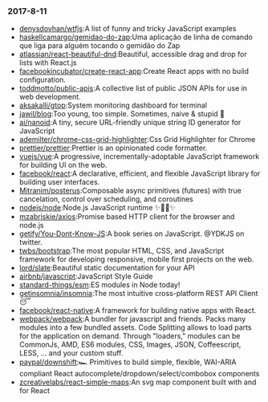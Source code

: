 ### 2017-8-11 
* [denysdovhan/wtfjs](https://github.com//denysdovhan/wtfjs):A list of funny and tricky JavaScript examples 
* [haskellcamargo/gemidao-do-zap](https://github.com//haskellcamargo/gemidao-do-zap):Uma aplicação de linha de comando que liga para alguém tocando o gemidão do Zap 
* [atlassian/react-beautiful-dnd](https://github.com//atlassian/react-beautiful-dnd):Beautiful, accessible drag and drop for lists with React.js 
* [facebookincubator/create-react-app](https://github.com//facebookincubator/create-react-app):Create React apps with no build configuration. 
* [toddmotto/public-apis](https://github.com//toddmotto/public-apis):A collective list of public JSON APIs for use in web development. 
* [aksakalli/gtop](https://github.com//aksakalli/gtop):System monitoring dashboard for terminal 
* [jawil/blog](https://github.com//jawil/blog):Too young, too simple. Sometimes, naive & stupid 🐌 
* [ai/nanoid](https://github.com//ai/nanoid):A tiny, secure URL-friendly unique string ID generator for JavaScript 
* [ademilter/chrome-css-grid-highlighter](https://github.com//ademilter/chrome-css-grid-highlighter):Css Grid Highlighter for Chrome 
* [prettier/prettier](https://github.com//prettier/prettier):Prettier is an opinionated code formatter. 
* [vuejs/vue](https://github.com//vuejs/vue):A progressive, incrementally-adoptable JavaScript framework for building UI on the web. 
* [facebook/react](https://github.com//facebook/react):A declarative, efficient, and flexible JavaScript library for building user interfaces. 
* [Mitranim/posterus](https://github.com//Mitranim/posterus):Composable async primitives (futures) with true cancelation, control over scheduling, and coroutines 
* [nodejs/node](https://github.com//nodejs/node):Node.js JavaScript runtime ✨🐢🚀✨ 
* [mzabriskie/axios](https://github.com//mzabriskie/axios):Promise based HTTP client for the browser and node.js 
* [getify/You-Dont-Know-JS](https://github.com//getify/You-Dont-Know-JS):A book series on JavaScript. @YDKJS on twitter. 
* [twbs/bootstrap](https://github.com//twbs/bootstrap):The most popular HTML, CSS, and JavaScript framework for developing responsive, mobile first projects on the web. 
* [lord/slate](https://github.com//lord/slate):Beautiful static documentation for your API 
* [airbnb/javascript](https://github.com//airbnb/javascript):JavaScript Style Guide 
* [standard-things/esm](https://github.com//standard-things/esm):ES modules in Node today! 
* [getinsomnia/insomnia](https://github.com//getinsomnia/insomnia):The most intuitive cross-platform REST API Client 😴 
* [facebook/react-native](https://github.com//facebook/react-native):A framework for building native apps with React. 
* [webpack/webpack](https://github.com//webpack/webpack):A bundler for javascript and friends. Packs many modules into a few bundled assets. Code Splitting allows to load parts for the application on demand. Through "loaders," modules can be CommonJs, AMD, ES6 modules, CSS, Images, JSON, Coffeescript, LESS, ... and your custom stuff. 
* [paypal/downshift](https://github.com//paypal/downshift):🏎 Primitives to build simple, flexible, WAI-ARIA compliant React autocomplete/dropdown/select/combobox components 
* [zcreativelabs/react-simple-maps](https://github.com//zcreativelabs/react-simple-maps):An svg map component built with and for React 
